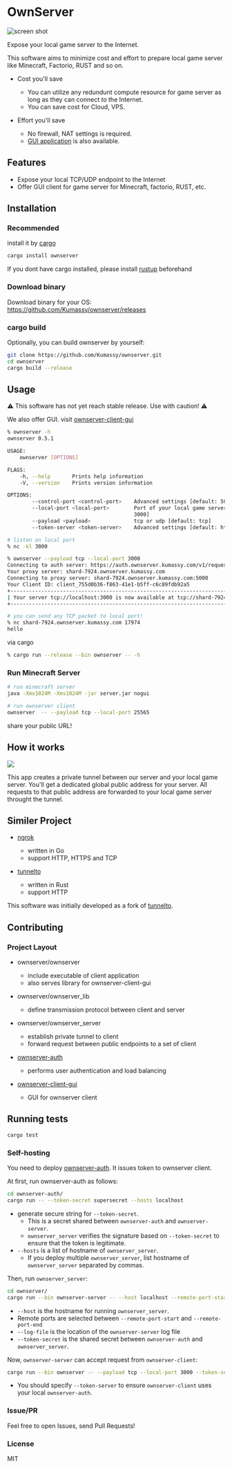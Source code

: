 # OwnServer

![screen shot](docs/img/screenshot.png)

Expose your local game server to the Internet.

This software aims to minimize cost and effort to prepare local game server like Minecraft, Factorio, RUST and so on.

- Cost you'll save
   - You can utilize any redundunt compute resource for game server as long as they can connect *to* the Internet.
   - You can save cost for Cloud, VPS.

- Effort you'll save
   - No firewall, NAT settings is required.
   - [GUI application](https://github.com/Kumassy/ownserver-client-gui) is also available.

## Features

- Expose your local TCP/UDP endpoint to the Internet
- Offer GUI client for game server for Minecraft, factorio, RUST, etc.

## Installation

### Recommended

install it by [cargo](https://doc.rust-lang.org/cargo/getting-started/installation.html)

```sh
cargo install ownserver
```

If you dont have cargo installed, please install [rustup](https://rustup.rs/) beforehand

### Download binary

Download binary for your OS:  
https://github.com/Kumassy/ownserver/releases

### cargo build

Optionally, you can build ownserver by yourself:

```sh
git clone https://github.com/Kumassy/ownserver.git
cd ownserver
cargo build --release
```

## Usage

:warning: This software has not yet reach stable release. Use with caution! :warning:

We also offer GUI. visit [ownserver-client-gui](https://github.com/Kumassy/ownserver-client-gui)

```sh
% ownserver -h
ownserver 0.5.1

USAGE:
    ownserver [OPTIONS]

FLAGS:
    -h, --help       Prints help information
    -V, --version    Prints version information

OPTIONS:
        --control-port <control-port>    Advanced settings [default: 5000]
        --local-port <local-port>        Port of your local game server listens e.g.) 25565 for Minecraft [default:
                                         3000]
        --payload <payload>              tcp or udp [default: tcp]
        --token-server <token-server>    Advanced settings [default: https://auth.ownserver.kumassy.com/v1/request_token]

# listen on local port
% nc -kl 3000

% ownserver --payload tcp --local-port 3000
Connecting to auth server: https://auth.ownserver.kumassy.com/v1/request_token
Your proxy server: shard-7924.ownserver.kumassy.com
Connecting to proxy server: shard-7924.ownserver.kumassy.com:5000
Your Client ID: client_755d0b36-f863-41e1-b5ff-c6c89fdb92a5
+---------------------------------------------------------------------------------------------------+
| Your server tcp://localhost:3000 is now available at tcp://shard-7924.ownserver.kumassy.com:17974 |
+---------------------------------------------------------------------------------------------------+

# you can send any TCP packet to local port!
% nc shard-7924.ownserver.kumassy.com 17974
hello
```

via cargo

```sh
% cargo run --release --bin ownserver -- -h
```

### Run Minecraft Server

```sh
# run minecraft server
java -Xmx1024M -Xms1024M -jar server.jar nogui

# run ownserver client
ownserver  -- --payload tcp --local-port 25565
```

share your public URL!

## How it works

![](/docs/img/overview.svg)

This app creates a private tunnel between our server and your local game server. You'll get a dedicated global public address for your server.
All requests to that public address are forwarded to your local game server throught the tunnel.

## Similer Project

- [ngrok](https://github.com/inconshreveable/ngrok)
   - written in Go
   - support HTTP, HTTPS and TCP

- [tunnelto](https://github.com/agrinman/tunnelto)
   - written in Rust
   - support HTTP

This software was initially developed as a fork of [tunnelto](https://github.com/agrinman/tunnelto).

## Contributing

### Project Layout

- ownserver/ownserver
   - include executable of client application
   - also serves library for ownserver-client-gui

- ownserver/ownserver_lib
   - define transmission protocol between client and server

- ownserver/ownserver_server
   - establish private tunnel to client
   - forward request between public endpoints to a set of client

- [ownserver-auth](https://github.com/Kumassy/ownserver-auth)
   - performs user authentication and load balancing

- [ownserver-client-gui](https://github.com/Kumassy/ownserver-client-gui)
   - GUI for ownserver client

## Running tests

```sh
cargo test
```

### Self-hosting

You need to deploy [ownserver-auth](https://github.com/Kumassy/ownserver-auth).
It issues token to ownserver client.

At first, run ownserver-auth as follows:

```sh
cd ownserver-auth/
cargo run -- --token-secret supersecret --hosts localhost
```

- generate secure string for `--token-secret`.
    - This is a secret shared between `ownserver-auth` and `ownserver-server`.
    - `ownserver_server` verifies the signature based on `--token-secret` to ensure that the token is legitimate.
- `--hosts` is a list of hostname of `ownserver_server`.
    - If you deploy multiple `ownserver_server`, list hostname of `ownserver_server` separated by commas.


Then, run `ownserver_server`:

```sh
cd ownserver/
cargo run --bin ownserver-server -- --host localhost --remote-port-start 20000 --remote-port-end 30000 --log-file ./ownserver-server.log --token-secret supersecret
```

- `--host` is the hostname for running `ownserver_server`.
- Remote ports are selected between `--remote-port-start` and `--remote-port-end`
- `--log-file` is the location of the `ownserver-server` log file
- `--token-secret` is the shared secret between `ownserver-auth` and `ownserver_server`.

Now, `ownserver-server` can accept request from `ownserver-client`:

```sh
cargo run --bin ownserver -- --payload tcp --local-port 3000 --token-server http://localhost:8123/v0/request_token
```

- You should specify `--token-server` to ensure `ownserver-client` uses your local `ownserver-auth`.

### Issue/PR

Feel free to open Issues, send Pull Requests!

### License

MIT
